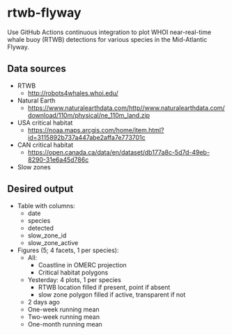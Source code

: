
<!-- README.md is generated from README.Rmd. Please edit that file -->

# rtwb-flyway

<!-- badges: start -->
<!-- badges: end -->

Use GitHub Actions continuous integration to plot WHOI near-real-time
whale buoy (RTWB) detections for various species in the Mid-Atlantic
Flyway.

## Data sources

- RTWB
  - <http://robots4whales.whoi.edu/>
- Natural Earth
  - <https://www.naturalearthdata.com/http//www.naturalearthdata.com/download/110m/physical/ne_110m_land.zip>
- USA critical habitat
  - <https://noaa.maps.arcgis.com/home/item.html?id=3115892b737a447abe2affa7e773701c>
- CAN critical habitat
  - <https://open.canada.ca/data/en/dataset/db177a8c-5d7d-49eb-8290-31e6a45d786c>
- Slow zones

## Desired output

- Table with columns:
  - date
  - species
  - detected
  - slow_zone_id
  - slow_zone_active
- Figures (5; 4 facets, 1 per species):
  - All:
    - Coastline in OMERC projection
    - Critical habitat polygons
  - Yesterday: 4 plots, 1 per species
    - RTWB location filled if present, point if absent
    - slow zone polygon filled if active, transparent if not
  - 2 days ago
  - One-week running mean
  - Two-week running mean
  - One-month running mean
